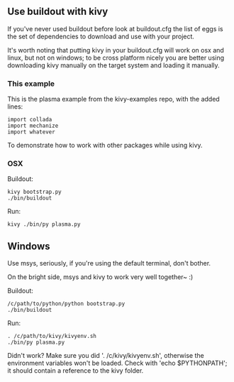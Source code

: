 ## Use buildout with kivy

If you've never used buildout before look at buildout.cfg the list
of eggs is the set of dependencies to download and use with your
project.

It's worth noting that putting kivy in your buildout.cfg will work
on osx and linux, but not on windows; to be cross platform nicely
you are better using downloading kivy manually on the target system
and loading it manually.

### This example

This is the plasma example from the kivy-examples repo, with the added lines:

    import collada
    import mechanize
    import whatever

To demonstrate how to work with other packages while using kivy.

### OSX

Buildout:

    kivy bootstrap.py
    ./bin/buildout

Run:

    kivy ./bin/py plasma.py


## Windows

Use msys, seriously, if you're using the default terminal, don't bother.

On the bright side, msys and kivy to work very well together~ :)

Buildout:

    /c/path/to/python/python bootstrap.py
    ./bin/buildout

Run:

    . /c/path/to/kivy/kivyenv.sh
    ./bin/py plasma.py

Didn't work? Make sure you did '. /c/kivy/kivyenv.sh', otherwise the environment
variables won't be loaded. Check with 'echo $PYTHONPATH'; it should contain a
reference to the kivy folder.
